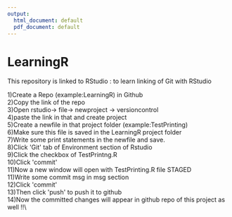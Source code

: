 ```yaml
---
output:
  html_document: default
  pdf_document: default
---
```

# LearningR
This repository is linked to RStudio : to learn linking of Git with RStudio

1)Create a Repo (example:LearningR) in Github\
2)Copy the link of the repo\
3)Open rstudio-> file-> newproject -> versioncontrol\
4)paste the link in that and create project\
5)Create a newfile in that project folder (example:TestPrinting)\
6)Make sure this file is saved in the LearningR project folder \
7)Write some print statements in the newfile and save.\
8)Click 'Git' tab of Environment section of Rstudio\
9)Click the checkbox of TestPrintng.R \
10)Click 'commit'\
11)Now a new window will open with TestPrinting.R file STAGED\
11)Write some commit msg in msg section\
12)Click 'commit'\
13)Then click 'push' to push it to github\
14)Now the committed changes will appear in github repo of this project as well !!\